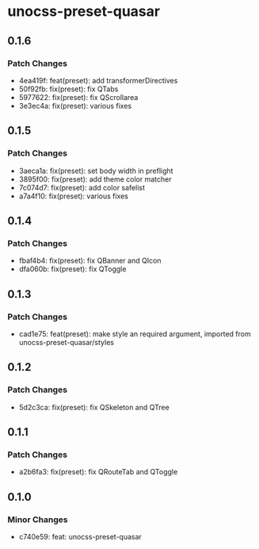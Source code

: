 # unocss-preset-quasar

## 0.1.6

### Patch Changes

- 4ea419f: feat(preset): add transformerDirectives
- 50f92fb: fix(preset): fix QTabs
- 5977622: fix(preset): fix QScrollarea
- 3e3ec4a: fix(preset): various fixes

## 0.1.5

### Patch Changes

- 3aeca1a: fix(preset): set body width in preflight
- 3895f00: fix(preset): add theme color matcher
- 7c074d7: fix(preset): add color safelist
- a7a4f10: fix(preset): various fixes

## 0.1.4

### Patch Changes

- fbaf4b4: fix(preset): fix QBanner and QIcon
- dfa060b: fix(preset): fix QToggle

## 0.1.3

### Patch Changes

- cad1e75: feat(preset): make style an required argument, imported from unocss-preset-quasar/styles

## 0.1.2

### Patch Changes

- 5d2c3ca: fix(preset): fix QSkeleton and QTree

## 0.1.1

### Patch Changes

- a2b6fa3: fix(preset): fix QRouteTab and QToggle

## 0.1.0

### Minor Changes

- c740e59: feat: unocss-preset-quasar

